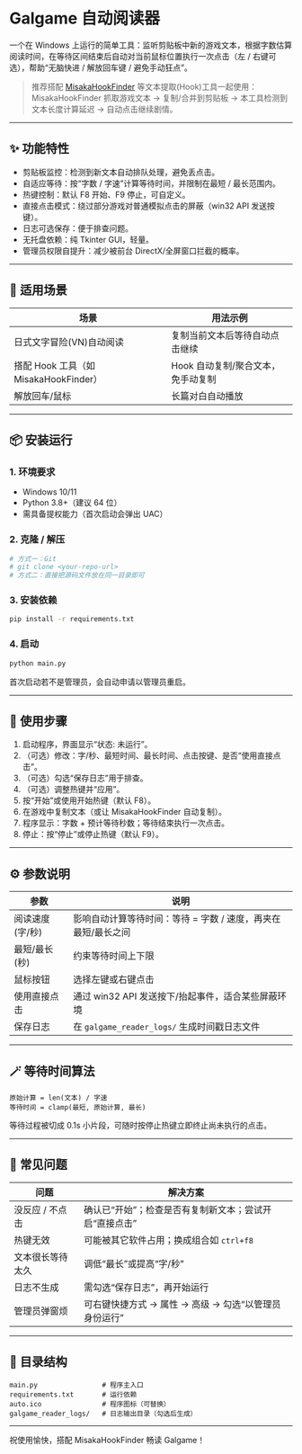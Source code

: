 # Galgame 自动阅读器

一个在 Windows 上运行的简单工具：监听剪贴板中新的游戏文本，根据字数估算阅读时间，在等待区间结束后自动对当前鼠标位置执行一次点击（左 / 右键可选），帮助“无脑快进 / 解放回车键 / 避免手动狂点”。

> 推荐搭配 [MisakaHookFinder](https://github.com/Nitrblaze/MisakaHookFinder) 等文本提取(Hook)工具一起使用：
> MisakaHookFinder 抓取游戏文本 -> 复制/合并到剪贴板 -> 本工具检测到文本长度计算延迟 -> 自动点击继续剧情。

---

## ✨ 功能特性

- 剪贴板监控：检测到新文本自动排队处理，避免丢点击。
- 自适应等待：按“字数 / 字速”计算等待时间，并限制在最短 / 最长范围内。
- 热键控制：默认 F8 开始、F9 停止，可自定义。
- 直接点击模式：绕过部分游戏对普通模拟点击的屏蔽（win32 API 发送按键）。
- 日志可选保存：便于排查问题。
- 无托盘依赖：纯 Tkinter GUI，轻量。
- 管理员权限自提升：减少被前台 DirectX/全屏窗口拦截的概率。

---

## 🧩 适用场景

| 场景 | 用法示例 |
|------|----------|
| 日式文字冒险(VN)自动阅读 | 复制当前文本后等待自动点击继续 |
| 搭配 Hook 工具（如 MisakaHookFinder） | Hook 自动复制/聚合文本，免手动复制 |
| 解放回车/鼠标 | 长篇对白自动播放 |

---

## 📦 安装运行

### 1. 环境要求

- Windows 10/11
- Python 3.8+（建议 64 位）
- 需具备提权能力（首次启动会弹出 UAC）

### 2. 克隆 / 解压

```bash
# 方式一：Git
# git clone <your-repo-url>
# 方式二：直接把源码文件放在同一目录即可
```

### 3. 安装依赖

```bash
pip install -r requirements.txt
```

### 4. 启动

```bash
python main.py
```

首次启动若不是管理员，会自动申请以管理员重启。

---

## 🚀 使用步骤

1. 启动程序，界面显示“状态: 未运行”。
2. （可选）修改：字/秒、最短时间、最长时间、点击按键、是否“使用直接点击”。
3. （可选）勾选“保存日志”用于排查。
4. （可选）调整热键并“应用”。
5. 按“开始”或使用开始热键（默认 F8）。
6. 在游戏中复制文本（或让 MisakaHookFinder 自动复制）。
7. 程序显示：字数 + 预计等待秒数；等待结束执行一次点击。
8. 停止：按“停止”或停止热键（默认 F9）。

---

## ⚙️ 参数说明

| 参数 | 说明 |
|------|------|
| 阅读速度(字/秒) | 影响自动计算等待时间：等待 = 字数 / 速度，再夹在最短/最长之间 |
| 最短/最长(秒) | 约束等待时间上下限 |
| 鼠标按钮 | 选择左键或右键点击 |
| 使用直接点击 | 通过 win32 API 发送按下/抬起事件，适合某些屏蔽环境 |
| 保存日志 | 在 `galgame_reader_logs/` 生成时间戳日志文件 |

---

## 🪄 等待时间算法

```text
原始计算 = len(文本) / 字速
等待时间 = clamp(最短, 原始计算, 最长)
```

等待过程被切成 0.1s 小片段，可随时按停止热键立即终止尚未执行的点击。

---

## 🐞 常见问题

| 问题 | 解决方案 |
|------|----------|
| 没反应 / 不点击 | 确认已“开始”；检查是否有复制新文本；尝试开启“直接点击” |
| 热键无效 | 可能被其它软件占用；换成组合如 `ctrl+f8` |
| 文本很长等待太久 | 调低“最长”或提高“字/秒” |
| 日志不生成 | 需勾选“保存日志”，再开始运行 |
| 管理员弹窗烦 | 可右键快捷方式 -> 属性 -> 高级 -> 勾选“以管理员身份运行” |

---

## 📂 目录结构

```text
main.py                # 程序主入口
requirements.txt       # 运行依赖
auto.ico               # 程序图标（可替换）
galgame_reader_logs/   # 日志输出目录（勾选后生成）
```

---

祝使用愉快，搭配 MisakaHookFinder 畅读 Galgame！
